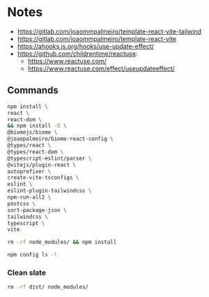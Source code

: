 # Notes

- https://gitlab.com/joaommpalmeiro/template-react-vite-tailwind
- https://gitlab.com/joaommpalmeiro/template-react-vite
- https://ahooks.js.org/hooks/use-update-effect/
- https://github.com/childrentime/reactuse:
  - https://www.reactuse.com/
  - https://www.reactuse.com/effect/useupdateeffect/

## Commands

```bash
npm install \
react \
react-dom \
&& npm install -D \
@biomejs/biome \
@joaopalmeiro/biome-react-config \
@types/react \
@types/react-dom \
@typescript-eslint/parser \
@vitejs/plugin-react \
autoprefixer \
create-vite-tsconfigs \
eslint \
eslint-plugin-tailwindcss \
npm-run-all2 \
postcss \
sort-package-json \
tailwindcss \
typescript \
vite
```

```bash
rm -rf node_modules/ && npm install
```

```bash
npm config ls -l
```

### Clean slate

```bash
rm -rf dist/ node_modules/
```
